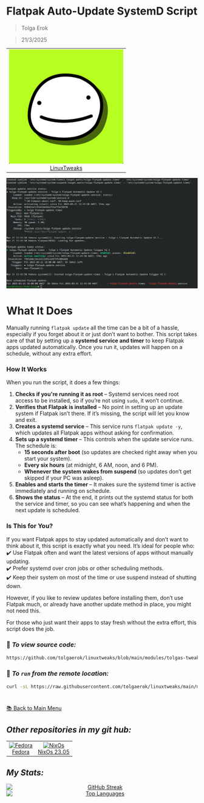 

# **Flatpak Auto-Update SystemD Script**  

> Tolga Erok

> 21/3/2025

<div align="left">
  <table style="border-collapse: collapse; width: 100%; border: none;">
    <tr> 
      <td align="center" style="border: none;">
        <a href="https://github.com/tolgaerok/linuxtweaks">
          <img src="https://raw.githubusercontent.com/tolgaerok/linuxtweaks/refs/heads/main/modules/docs/images/md-pics/tolga-profile-5.png" alt="LinuxTweaks" style="width: 100%;">
          <br>LinuxTweaks
        </a>
      </td>
    </tr>
  </table>
</div>


![alt text](images/flatpak-autoupdate/flatpak-auto-update.png)

# **What It Does**  

Manually running `flatpak update` all the time can be a bit of a hassle, especially if you forget about it or just don’t want to bother. This script takes care of that by setting up a **systemd service and timer** to keep Flatpak apps updated automatically. Once you run it, updates will happen on a schedule, without any extra effort.  

### **How It Works**  

When you run the script, it does a few things:  

1. **Checks if you're running it as root** – Systemd services need root access to be installed, so if you’re not using `sudo`, it won’t continue.  
2. **Verifies that Flatpak is installed** – No point in setting up an update system if Flatpak isn’t there. If it’s missing, the script will let you know and exit.  
3. **Creates a systemd service** – This service runs `flatpak update -y`, which updates all Flatpak apps without asking for confirmation.  
4. **Sets up a systemd timer** – This controls when the update service runs. The schedule is:  
   - **15 seconds after boot** (so updates are checked right away when you start your system).  
   - **Every six hours** (at midnight, 6 AM, noon, and 6 PM).  
   - **Whenever the system wakes from suspend** (so updates don’t get skipped if your PC was asleep).  
5. **Enables and starts the timer** – It makes sure the systemd timer is active immediately and running on schedule.  
6. **Shows the status** – At the end, it prints out the systemd status for both the service and timer, so you can see what’s happening and when the next update is scheduled.  

### **Is This for You?**  

If you want Flatpak apps to stay updated automatically and don’t want to think about it, this script is exactly what you need. It’s ideal for people who:  
✔️ Use Flatpak often and want the latest versions of apps without manually updating.  
✔️ Prefer systemd over cron jobs or other scheduling methods.  
✔️ Keep their system on most of the time or use suspend instead of shutting down.  

However, if you like to review updates before installing them, don’t use Flatpak much, or already have another update method in place, you might not need this.  

For those who just want their apps to stay fresh without the extra effort, this script does the job.

### 🔗 *To view source code:*

```bash
https://github.com/tolgaerok/linuxtweaks/blob/main/modules/tolgas-tweaks/SYSTEMD_RELATED/auto-update-flatpaks.sh
```

### 🔗 *To `run` from the remote location:*

```bash
curl -sL https://raw.githubusercontent.com/tolgaerok/linuxtweaks/main/modules/tolgas-tweaks/SYSTEMD_RELATED/auto-update-flatpaks.sh
```

#
[📚 Back to Main Menu](https://github.com/tolgaerok/linuxtweaks/blob/main/README.md)

## *Other repositories in my git hub:*

<div align="center">
  <table style="border-collapse: collapse; width: 100%; border: none;">
    <tr>
     <td align="center" style="border: none;">
        <a href="https://github.com/tolgaerok/fedora-tolga">
          <img src="https://flathub.org/img/distro/fedora.svg" alt="Fedora" style="width: 100%;">
          <br>Fedora
        </a>
      </td>
      <td align="center" style="border: none;">
        <a href="https://github.com/tolgaerok/NixOS-tolga">
          <img src="https://flathub.org/img/distro/nixos.svg" alt="NixOs" style="width: 100%;">
          <br>NixOs 23.05
        </a>
      </td>
    </tr>
  </table>
</div>

## *My Stats:*

<div align="center">

<div style="text-align: center;">
  <a href="https://git.io/streak-stats" target="_blank">
    <img src="http://github-readme-streak-stats.herokuapp.com?user=tolgaerok&theme=dark&background=000000" alt="GitHub Streak" style="display: block; margin: 0 auto;">
  </a>
  <div style="text-align: center;">
    <a href="https://github.com/anuraghazra/github-readme-stats" target="_blank">
      <img src="https://github-readme-stats.vercel.app/api/top-langs/?username=tolgaerok&layout=compact&theme=vision-friendly-dark" alt="Top Languages" style="display: block; margin: 0 auto;">
    </a>
  </div>
</div>
</div>
